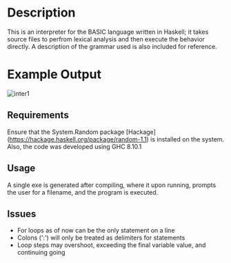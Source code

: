 # Description
This is an interpreter for the BASIC language written in Haskell; it takes source files to perfrom lexical analysis and
then execute the behavior directly. A description of the grammar used is also included for reference.

# Example Output


![inter1](https://user-images.githubusercontent.com/68394183/191052989-536c39c9-7c79-48f6-b40d-7b0de8ec7045.PNG)




## Requirements
Ensure that the System.Random package [Hackage] (https://hackage.haskell.org/package/random-1.1) is installed on the system.
Also, the code was developed using GHC 8.10.1

## Usage
A single exe is generated after compiling, where it upon running, prompts the user for a filename, and the program is executed.

## Issues
 * For loops as of now can be the only statement on a line
 * Colons (':') will only be treated as delimiters for statements
 * Loop steps may overshoot, exceeding the final variable value, and continuing going




